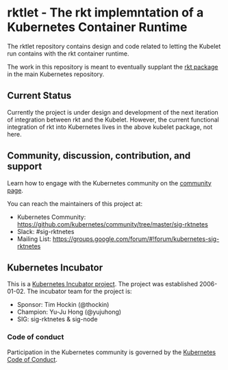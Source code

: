 # rktlet - The rkt implemntation of a Kubernetes Container Runtime

The rktlet repository contains design and code related to letting the Kubelet run contains with the rkt container runtime.

The work in this repository is meant to eventually supplant the [rkt package](https://github.com/kubernetes/kubernetes/tree/v1.3.0/pkg/kubelet/rkt/) in the main Kubernetes repository.

## Current Status

Currently the project is under design and development of the next iteration of integration between rkt and the Kubelet.
However, the current functional integration of rkt into Kubernetes lives in the above kubelet package, not here.

## Community, discussion, contribution, and support

Learn how to engage with the Kubernetes community on the [community page](http://kubernetes.io/community/).

You can reach the maintainers of this project at:

- Kubernetes Community: https://github.com/kubernetes/community/tree/master/sig-rktnetes
- Slack: #sig-rktnetes
- Mailing List: https://groups.google.com/forum/#!forum/kubernetes-sig-rktnetes

## Kubernetes Incubator

This is a [Kubernetes Incubator project](https://github.com/kubernetes/community/blob/master/incubator.md). The project was established 2006-01-02. The incubator team for the project is:

- Sponsor: Tim Hockin (@thockin)
- Champion: Yu-Ju Hong (@yujuhong)
- SIG: sig-rktnetes &amp; sig-node

### Code of conduct

Participation in the Kubernetes community is governed by the [Kubernetes Code of Conduct](code-of-conduct.md).
